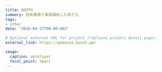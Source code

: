 ```yaml
---
title: BOOTH
summary: 技術書典で単独頒布した本たち
tags:
- other
date: "2016-04-27T00:00:00Z"

# Optional external URL for project (replaces project detail page).
external_link: https://gomana2.booth.pm/

image:
  caption: akrolayer
  focal_point: Smart
---
```

